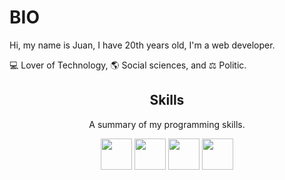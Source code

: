 # BIO
 Hi, my name is Juan, I have 20th years old, I'm a web developer. 

💻 Lover of Technology, 🌎 Social sciences, and ⚖️ Politic.  

<h2 align="center">Skills</h2>
<p align="center">A summary of my programming skills.</p>

<p align="center">
  <img src='https://upload.wikimedia.org/wikipedia/commons/thumb/d/d4/Javascript-shield.svg/1200px-Javascript-shield.svg.png' height='50px'>
  <img src='https://freeiconshop.com/wp-content/uploads/edd/html-flat.png' height='50px'>
  <img src='https://upload.wikimedia.org/wikipedia/commons/thumb/d/d9/Node.js_logo.svg/1280px-Node.js_logo.svg.png' height='50px'>
 <img src='https://3.bp.blogspot.com/-oRSUw_TmO9o/XIb61m88fcI/AAAAAAAAIq0/vnxl2zzsXEQsnHI2fH4GjKu_ZT0urRo4wCK4BGAYYCw/s1600/icon%2Bcss%2B3.png' height='50px'>
</p>
